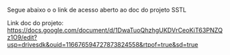 Segue abaixo o o link de acesso aberto ao doc do projeto SSTL

Link doc do projeto: https://docs.google.com/document/d/1DwaTuoQhzhgUKDVrCeoKiT63PNZQz1O9/edit?usp=drivesdk&ouid=116676594727873824558&rtpof=true&sd=true
